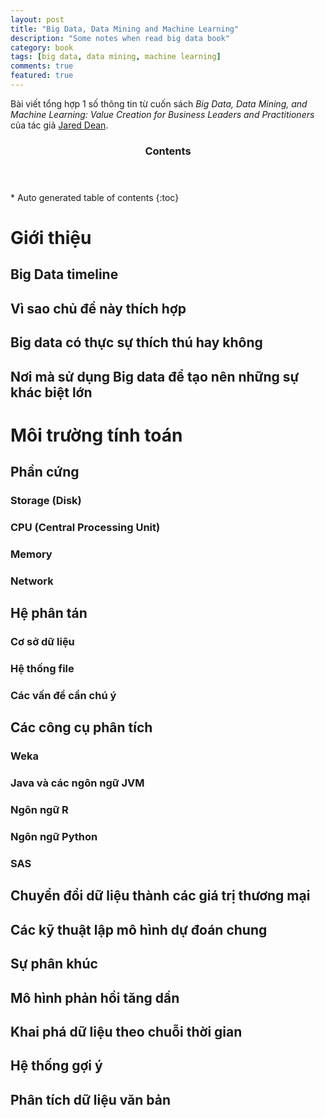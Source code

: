 ```yaml
---
layout: post
title: "Big Data, Data Mining and Machine Learning"
description: "Some notes when read big data book"
category: book
tags: [big data, data mining, machine learning]
comments: true
featured: true
---
```


Bài viết tổng hợp 1 số thông tin từ cuốn sách _Big Data, Data Mining, and Machine Learning: Value Creation for Business Leaders and Practitioners_ của tác giả [Jared Dean](http://as.wiley.com/WileyCDA/Section/id-302477.html?query=Jared+Dean).

<section id="table-of-contents" class="toc">
  <header>
    <h3 >Contents</h3>
  </header>
<div id="drawer" markdown="1">
*  Auto generated table of contents
{:toc}
</div>
</section><!-- /#table-of-contents -->

# Giới thiệu

## Big Data timeline

## Vì sao chủ đề này thích hợp

## Big data có thực sự thích thú hay không

## Nơi mà sử dụng Big data để tạo nên những sự khác biệt lớn

# Môi trường tính toán

## Phần cứng

### Storage (Disk)

### CPU (Central Processing Unit)

### Memory

### Network

## Hệ phân tán

### Cơ sở dữ liệu

### Hệ thống file

### Các vấn đề cần chú ý

## Các công cụ phân tích

### Weka

### Java và các ngôn ngữ JVM

### Ngôn ngữ R

### Ngôn ngữ Python

### SAS

## Chuyển đổi dữ liệu thành các giá trị thương mại

## Các kỹ thuật lập mô hình dự đoán chung

## Sự phân khúc

## Mô hình phản hồi tăng dần

## Khai phá dữ liệu theo chuỗi thời gian

## Hệ thống gợi ý

## Phân tích dữ liệu văn bản

